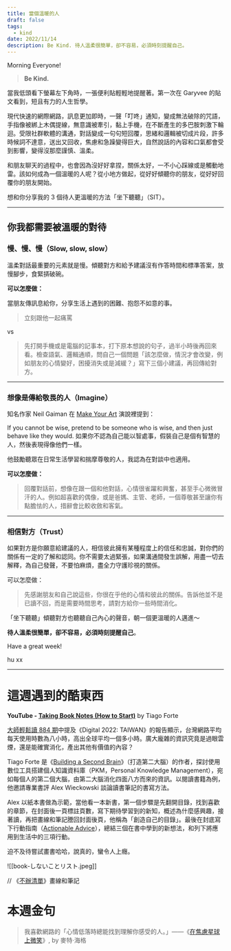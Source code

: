 ```yaml
---
title: 當個溫暖的人
draft: false
tags:
  - kind
date: 2022/11/14
description: Be Kind. 待人溫柔很簡單，卻不容易，必須時刻提醒自己。
---
```

Morning Everyone!

> **Be Kind.**

當我低頭看下螢幕左下角時，一張便利貼輕輕地提醒著。第一次在 Garyvee 的貼文看到，短且有力的人生哲學。

現代快速的網際網路，訊息更加即時，一聲「叮咚」通知，變成無法破除的咒語，手指像被綁上木偶提線，無意識被牽引，黏上手機，在不斷產生的多巴胺刺激下輪迴。受限社群軟體的溝通，對話變成一句句短回覆，思緒和邏輯被切成片段，許多時候詞不達意，送出又回收，焦慮和急躁變得巨大，自然說話的內容和口氣都會受到影響，變得沒那麼謹慎、溫柔。

和朋友聊天的過程中，也會因為沒好好拿捏，關係太好，一不小心踩線或是觸動地雷。該如何成為一個溫暖的人呢？從小地方做起，從好好傾聽你的朋友，從好好回覆你的朋友開始。

想和你分享我的 3 個待人更溫暖的方法「坐下聽聽」（SIT）。

---

## 你我都需要被溫暖的對待

### 慢、慢、慢（Slow, slow, slow）

溫柔對話最重要的元素就是慢。傾聽對方和給予建議沒有作答時間和標準答案，放慢腳步，食緊挵破碗。

**可以怎麼做：**

當朋友傳訊息給你，分享生活上遇到的困難、抱怨不如意的事。

> 立刻跟他一起痛罵

vs

> 先打開手機或是電腦的記事本，打下原本想說的句子，過半小時後再回來看。檢查語氣、邏輯通順，問自己一個問題「該怎麼做，情況才會改變，例如朋友的心情變好，困擾消失或是減緩？」寫下三個小建議，再回傳給對方。

---
### 想像是傳給敬畏的人（Imagine）

知名作家 Neil Gaiman 在 [Make Your Art](https://youtu.be/ikAb-NYkseI?t=1152&ref=chinghannhu.com) 演說裡提到：

If you cannot be wise, pretend to be someone who is wise, and then just behave like they would. 如果你不認為自己能以智處事，假裝自己是個有智慧的人，然後表現得像他們一樣。

他鼓勵聽眾在日常生活學習和揣摩尊敬的人，我認為在對談中也適用。

**可以怎麼做：**

> 回覆對話前，想像在跟一個和他對話，心情很雀躍和興奮，甚至手心微微冒汗的人。例如超喜歡的偶像，或是爸媽、主管、老師，一個尊敬甚至讓你有點膽怯的人，措辭會比較收斂和客氣。

---
### 相信對方（Trust）

如果對方是你願意給建議的人，相信彼此擁有某種程度上的信任和忠誠，對你們的關係有一定的了解和認同。你不需要太過緊張，如果溝通間發生誤解，用盡一切去解釋，為自己發聲，不要怕麻煩，盡全力守護珍視的關係。

可以怎麼做：

> 先感謝朋友和自己說這些，你很在乎他的心情和彼此的關係。告訴他並不是已讀不回，而是需要時間思考，請對方給你一些時間消化。

「坐下聽聽」傾聽對方也聽聽自己內心的聲音，朝一個更溫暖的人邁進～

**待人溫柔很簡單，卻不容易，必須時刻提醒自己**。

Have a great week!

hu xx

---

# 這週遇到的酷東西

**YouTube - [Taking Book Notes (How to Start)](https://www.youtube.com/watch?v=fES9ZrLXY9s&ref=chinghannhu.com)** by Tiago Forte

[大師輕鬆讀 884 期](https://www.master60.com.tw/index-bookmeta.php?v=884&ref=chinghannhu.com)中提及《Digital 2022: TAIWAN》的報告顯示，台灣網路平均每天使用時數為八小時，高出全球平均一個多小時。廣大龐雜的資訊究竟是過眼雲煙，還是能確實消化，產出其他有價值的內容？

Tiago Forte 是《[Building a Second Brain](https://r10.to/h6BuGH?ref=chinghannhu.com)》（打造第二大腦）的作者，探討使用數位工具搭建個人知識資料庫（PKM，Personal Knowledge Management），宛如每個人的第二個大腦，由第二大腦消化四面八方而來的資訊。以閱讀書籍為例，他邀請專業書評 Alex Wieckowski 談論讀書筆記的書寫方法。

Alex 以紙本書做為示範，當他看一本新書，第一個步驟是先翻開目錄，找到喜歡的章節，在封面後一頁標註頁數，寫下期待學習到的新知，概述為什麼感興趣，接著讀，再把畫線和筆記謄回封面後頁，他稱為「創造自己的目錄」。最後在封底寫下行動指南（[Actionable Advice](https://youtu.be/fES9ZrLXY9s?t=136&ref=chinghannhu.com)），總結三個在書中學到的新想法，和列下將應用到生活中的三項行動。

迫不及待嘗試畫書哈哈，說真的，蠻令人上癮。

![[book-しないことリスト.jpeg]]

// 《[不辦清單](https://www.taaze.tw/products/11100797371.html?ref=chinghannhu.com)》畫線和筆記

# ​本週金句

> 我喜歡網路的「心情低落時總能找到理解你感受的人。」——《[在焦慮星球上微笑](https://r10.to/hu1r54?ref=chinghannhu.com)》, by 麥特‧海格